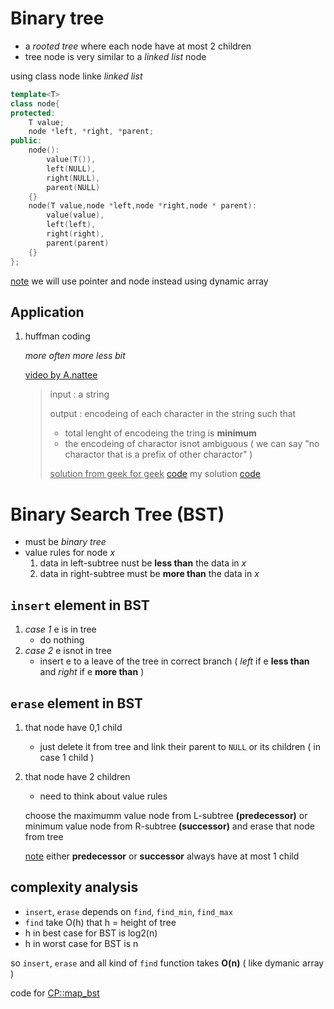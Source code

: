 # Binary tree
- a *rooted tree* where each node have at most 2 children
- tree node is very similar to a *linked list* node

using class node linke *linked list*
```C++
template<T>
class node{
protected:
    T value;
    node *left, *right, *parent;
public:
    node(): 
        value(T()),
        left(NULL),
        right(NULL),
        parent(NULL)
    {}
    node(T value,node *left,node *right,node * parent):
        value(value),
        left(left),
        right(right),
        parent(parent)
    {}
};
```
<u>note</u> we will use pointer and node instead using dynamic array

## Application

1. huffman coding

    *more often more less bit* 

    [video by A.nattee](https://www.youtube.com/watch?v=Vl1cvG4fpME&list=PLW3DcQsnGanPGhY2Y0A9hc45KnfS55RZI&index=72)
    
    >input : a string
    >
    >output : encodeing of each character in the string such that
    >   - total lenght of encodeing the tring is **minimum**
    >   - the encodeing of charactor isnot ambiguous ( we can say "no charactor that is a prefix of other charactor" )
    >
    ><u>solution from geek for geek</u>
    >[code](https://www.geeksforgeeks.org/huffman-coding-greedy-algo-3/)
    >my solution [code](huffman_code.cpp)

# Binary Search Tree (BST)

- must be *binary tree*
- value rules for node *x*
    1. data in left-subtree nust be **less than** the data in *x*
    1. data in right-subtree must be **more than** the data in *x*  

## `insert` element in BST

1. *case 1* e is in tree
    - do nothing
1. *case 2* e isnot in tree
    - insert e to a leave of the tree in correct branch ( *left* if e **less than** and *right* if e **more than** ) 

## `erase` element in BST

1. that node have 0,1 child
    - just delete it from tree and link their parent to `NULL` or its children ( in case 1 child ) 
1. that node have 2 children
    - need to think about value rules 
    
    choose the maximumm value node from L-subtree **(predecessor)** or minimum value node from R-subtree **(successor)** and erase that node from tree

    <u>note</u> either **predecessor** or **successor** always have at most 1 child 

## complexity analysis

- `insert`, `erase` depends on `find`, `find_min`, `find_max`
- `find` take O(h) that h = height of tree
- h in best case for BST is log2(n)
- h in worst case for BST is n

so `insert`, `erase` and all kind of `find` function takes **O(n)** ( like dymanic array )


code for [CP::map_bst](../map_bst/map_bst.h)
